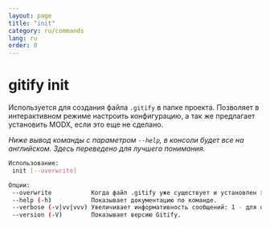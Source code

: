 ```yaml
---
layout: page
title: "init"
category: ru/commands
lang: ru
order: 0
---
```


# gitify init

Используется для создания файла `.gitify` в папке проекта. Позволяет в интерактивном режиме настроить конфигурацию, а так же предлагает установить MODX, если это еще не сделано.

_Ниже вывод команды с параметром `--help`, в консоли будет все на английском. Здесь переведено для лучшего понимания._

```bash
Использование:
 init [--overwrite]

Опции:
 --overwrite           Когда файл .gitify уже существует и установлен этот флаг, он будет перезаписан.
 --help (-h)           Показывает документацию по команде.
 --verbose (-v|vv|vvv) Увеличивает информативность сообщений: 1 - для обычного вывода, 2 - для более подробного вывода и 3 - для дебага.
 --version (-V)        Показывает версию Gitify.
```
